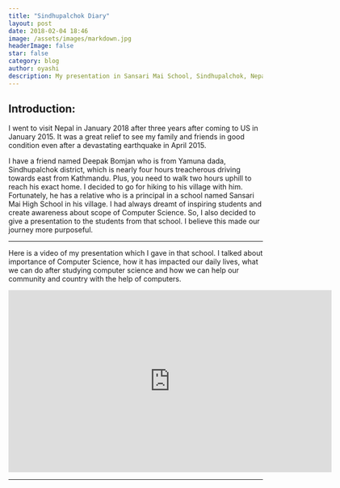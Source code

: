 ```yaml
---
title: "Sindhupalchok Diary"
layout: post
date: 2018-02-04 18:46
image: /assets/images/markdown.jpg
headerImage: false
star: false
category: blog
author: oyashi
description: My presentation in Sansari Mai School, Sindhupalchok, Nepal
---
```



## Introduction:

I went to visit Nepal in January 2018 after three years after coming to US in January 2015. It was a great relief to see my family and friends in good condition even after a devastating earthquake in April 2015.


I have a friend named Deepak Bomjan who is from Yamuna dada, Sindhupalchok district, which is nearly four hours treacherous driving towards east from Kathmandu. Plus, you need to walk two hours uphill to reach his exact home. I decided to go for hiking to his village with him. Fortunately, he has a relative who is a principal in a school named Sansari Mai High School in his village. I had always dreamt of inspiring students and create awareness about scope of Computer Science. So, I also decided to give a presentation to the students from that school. I believe this made our journey more purposeful.


---

<div class="sindhu-video">
	<div class="content">
		<p>Here is a video of my presentation which I gave in that school. I talked about importance of Computer Science, how it has impacted our daily 		lives, what we can do after studying computer science and how we can help our community and country with the help of computers. </p>
	</div>
	<iframe width="640" height="360" src="https://www.youtube.com/embed/b5f9wjTJU3g" frameborder="0" allow="autoplay; encrypted-media" allowfullscreen></iframe>
</div>





---

